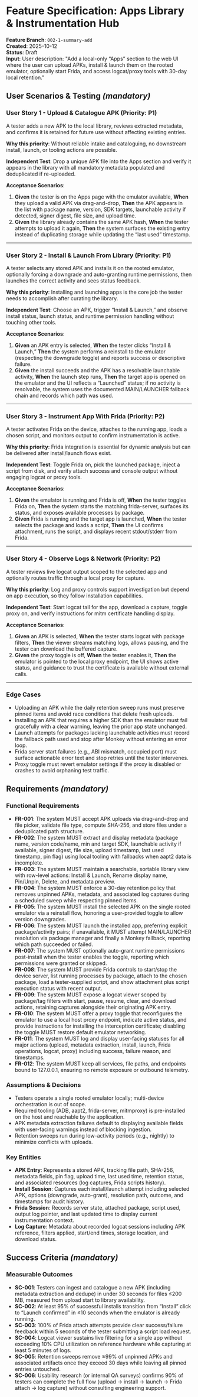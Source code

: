 # Feature Specification: Apps Library & Instrumentation Hub

**Feature Branch**: `002-1-summary-add`  
**Created**: 2025-10-12  
**Status**: Draft  
**Input**: User description: "Add a local-only “Apps” section to the web UI where the user can upload APKs, install & launch them on the rooted emulator, optionally start Frida, and access logcat/proxy tools with 30-day local retention."

## User Scenarios & Testing *(mandatory)*

### User Story 1 - Upload & Catalogue APK (Priority: P1)

A tester adds a new APK to the local library, reviews extracted metadata, and confirms it is retained for future use without affecting existing entries.

**Why this priority**: Without reliable intake and cataloguing, no downstream install, launch, or tooling actions are possible.

**Independent Test**: Drop a unique APK file into the Apps section and verify it appears in the library with all mandatory metadata populated and deduplicated if re-uploaded.

**Acceptance Scenarios**:

1. **Given** the tester is on the Apps page with the emulator available, **When** they upload a valid APK via drag-and-drop, **Then** the APK appears in the list with package name, version, SDK targets, launchable activity if detected, signer digest, file size, and upload time.
2. **Given** the library already contains the same APK hash, **When** the tester attempts to upload it again, **Then** the system surfaces the existing entry instead of duplicating storage while updating the “last used” timestamp.

---

### User Story 2 - Install & Launch From Library (Priority: P1)

A tester selects any stored APK and installs it on the rooted emulator, optionally forcing a downgrade and auto-granting runtime permissions, then launches the correct activity and sees status feedback.

**Why this priority**: Installing and launching apps is the core job the tester needs to accomplish after curating the library.

**Independent Test**: Choose an APK, trigger “Install & Launch,” and observe install status, launch status, and runtime permission handling without touching other tools.

**Acceptance Scenarios**:

1. **Given** an APK entry is selected, **When** the tester clicks “Install & Launch,” **Then** the system performs a reinstall to the emulator (respecting the downgrade toggle) and reports success or descriptive failure.
2. **Given** the install succeeds and the APK has a resolvable launchable activity, **When** the launch step runs, **Then** the target app is opened on the emulator and the UI reflects a “Launched” status; if no activity is resolvable, the system uses the documented MAIN/LAUNCHER fallback chain and records which path was used.

---

### User Story 3 - Instrument App With Frida (Priority: P2)

A tester activates Frida on the device, attaches to the running app, loads a chosen script, and monitors output to confirm instrumentation is active.

**Why this priority**: Frida integration is essential for dynamic analysis but can be delivered after install/launch flows exist.

**Independent Test**: Toggle Frida on, pick the launched package, inject a script from disk, and verify attach success and console output without engaging logcat or proxy tools.

**Acceptance Scenarios**:

1. **Given** the emulator is running and Frida is off, **When** the tester toggles Frida on, **Then** the system starts the matching frida-server, surfaces its status, and exposes available processes by package.
2. **Given** Frida is running and the target app is launched, **When** the tester selects the package and loads a script, **Then** the UI confirms attachment, runs the script, and displays recent stdout/stderr from Frida.

---

### User Story 4 - Observe Logs & Network (Priority: P2)

A tester reviews live logcat output scoped to the selected app and optionally routes traffic through a local proxy for capture.

**Why this priority**: Log and proxy controls support investigation but depend on app execution, so they follow installation capabilities.

**Independent Test**: Start logcat tail for the app, download a capture, toggle proxy on, and verify instructions for mitm certificate handling display.

**Acceptance Scenarios**:

1. **Given** an APK is selected, **When** the tester starts logcat with package filters, **Then** the viewer streams matching logs, allows pausing, and the tester can download the buffered capture.
2. **Given** the proxy toggle is off, **When** the tester enables it, **Then** the emulator is pointed to the local proxy endpoint, the UI shows active status, and guidance to trust the certificate is available without external calls.

---

### Edge Cases

- Uploading an APK while the daily retention sweep runs must preserve pinned items and avoid race conditions that delete fresh uploads.
- Installing an APK that requires a higher SDK than the emulator must fail gracefully with a clear warning, leaving the prior app state unchanged.
- Launch attempts for packages lacking launchable activities must record the fallback path used and stop after Monkey without entering an error loop.
- Frida server start failures (e.g., ABI mismatch, occupied port) must surface actionable error text and stop retries until the tester intervenes.
- Proxy toggle must revert emulator settings if the proxy is disabled or crashes to avoid orphaning test traffic.

## Requirements *(mandatory)*

### Functional Requirements

- **FR-001**: The system MUST accept APK uploads via drag-and-drop and file picker, validate file type, compute SHA-256, and store files under a deduplicated path structure.
- **FR-002**: The system MUST extract and display metadata (package name, version code/name, min and target SDK, launchable activity if available, signer digest, file size, upload timestamp, last used timestamp, pin flag) using local tooling with fallbacks when aapt2 data is incomplete.
- **FR-003**: The system MUST maintain a searchable, sortable library view with row-level actions: Install & Launch, Rename display name, Pin/Unpin, Delete, and metadata preview.
- **FR-004**: The system MUST enforce a 30-day retention policy that removes unpinned APKs, metadata, and associated log captures during a scheduled sweep while respecting pinned items.
- **FR-005**: The system MUST install the selected APK on the single rooted emulator via a reinstall flow, honoring a user-provided toggle to allow version downgrades.
- **FR-006**: The system MUST launch the installed app, preferring explicit package/activity pairs; if unavailable, it MUST attempt MAIN/LAUNCHER resolution via package manager and finally a Monkey fallback, reporting which path succeeded or failed.
- **FR-007**: The system MUST optionally auto-grant runtime permissions post-install when the tester enables the toggle, reporting which permissions were granted or skipped.
- **FR-008**: The system MUST provide Frida controls to start/stop the device server, list running processes by package, attach to the chosen package, load a tester-supplied script, and show attachment plus script execution status with recent output.
- **FR-009**: The system MUST expose a logcat viewer scoped by package/tag filters with start, pause, resume, clear, and download actions, retaining captures alongside their originating APK entry.
- **FR-010**: The system MUST offer a proxy toggle that reconfigures the emulator to use a local host proxy endpoint, indicate active status, and provide instructions for installing the interception certificate; disabling the toggle MUST restore default emulator networking.
- **FR-011**: The system MUST log and display user-facing statuses for all major actions (upload, metadata extraction, install, launch, Frida operations, logcat, proxy) including success, failure reason, and timestamps.
- **FR-012**: The system MUST keep all services, file paths, and endpoints bound to 127.0.0.1, ensuring no remote exposure or outbound telemetry.

### Assumptions & Decisions

- Testers operate a single rooted emulator locally; multi-device orchestration is out of scope.
- Required tooling (ADB, aapt2, frida-server, mitmproxy) is pre-installed on the host and reachable by the application.
- APK metadata extraction failures default to displaying available fields with user-facing warnings instead of blocking ingestion.
- Retention sweeps run during low-activity periods (e.g., nightly) to minimize conflicts with uploads.

### Key Entities

- **APK Entry**: Represents a stored APK, tracking file path, SHA-256, metadata fields, pin flag, upload time, last used time, retention status, and associated resources (log captures, Frida scripts history).
- **Install Session**: Captures each install/launch attempt including selected APK, options (downgrade, auto-grant), resolution path, outcome, and timestamps for audit history.
- **Frida Session**: Records server state, attached package, script used, output log pointer, and last updated time to display current instrumentation context.
- **Log Capture**: Metadata about recorded logcat sessions including APK reference, filters applied, start/end times, storage location, and download status.

## Success Criteria *(mandatory)*

### Measurable Outcomes

- **SC-001**: Testers can ingest and catalogue a new APK (including metadata extraction and dedupe) in under 30 seconds for files ≤200 MB, measured from upload start to library availability.
- **SC-002**: At least 95% of successful installs transition from “Install” click to “Launch confirmed” in ≤10 seconds when the emulator is already running.
- **SC-003**: 100% of Frida attach attempts provide clear success/failure feedback within 5 seconds of the tester submitting a script load request.
- **SC-004**: Logcat viewer sustains live filtering for a single app without exceeding 10% CPU utilization on reference hardware while capturing at least 5 minutes of logs.
- **SC-005**: Retention sweeps remove ≥99% of unpinned APKs and associated artifacts once they exceed 30 days while leaving all pinned entries untouched.
- **SC-006**: Usability research (or internal QA surveys) confirms 90% of testers can complete the full flow (upload → install → launch → Frida attach → log capture) without consulting engineering support.

